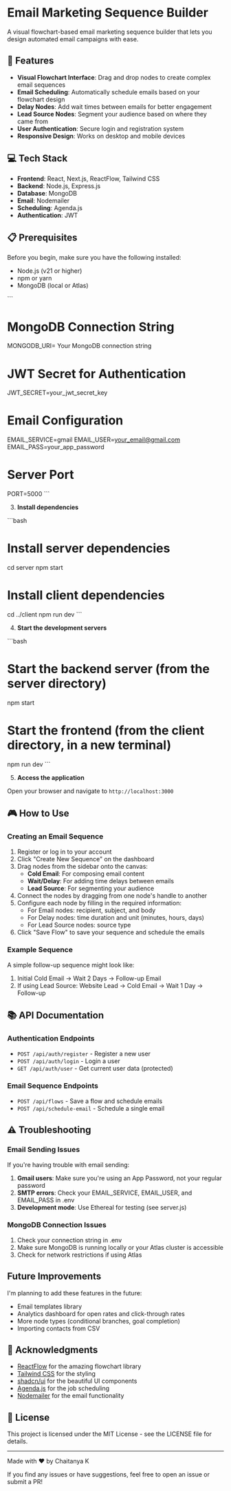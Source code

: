 # Email Marketing Sequence Builder

A visual flowchart-based email marketing sequence builder that lets you design automated email campaigns with ease.


## 🚀 Features

- **Visual Flowchart Interface**: Drag and drop nodes to create complex email sequences
- **Email Scheduling**: Automatically schedule emails based on your flowchart design
- **Delay Nodes**: Add wait times between emails for better engagement
- **Lead Source Nodes**: Segment your audience based on where they came from
- **User Authentication**: Secure login and registration system
- **Responsive Design**: Works on desktop and mobile devices

## 💻 Tech Stack

- **Frontend**: React, Next.js, ReactFlow, Tailwind CSS
- **Backend**: Node.js, Express.js
- **Database**: MongoDB
- **Email**: Nodemailer
- **Scheduling**: Agenda.js
- **Authentication**: JWT

## 📋 Prerequisites

Before you begin, make sure you have the following installed:
- Node.js (v21 or higher)
- npm or yarn
- MongoDB (local or Atlas)

\`\`\`
# MongoDB Connection String
MONGODB_URI= Your MongoDB connection string

# JWT Secret for Authentication
JWT_SECRET=your_jwt_secret_key

# Email Configuration
EMAIL_SERVICE=gmail
EMAIL_USER=your_email@gmail.com
EMAIL_PASS=your_app_password

# Server Port
PORT=5000
\`\`\`

3. **Install dependencies**

\`\`\`bash
# Install server dependencies
cd server
npm start

# Install client dependencies
cd ../client
npm run dev
\`\`\`

4. **Start the development servers**

\`\`\`bash
# Start the backend server (from the server directory)
npm start

# Start the frontend (from the client directory, in a new terminal)
npm run dev
\`\`\`

5. **Access the application**

Open your browser and navigate to `http://localhost:3000`

## 🎮 How to Use

### Creating an Email Sequence

1. Register or log in to your account
2. Click "Create New Sequence" on the dashboard
3. Drag nodes from the sidebar onto the canvas:
   - **Cold Email**: For composing email content
   - **Wait/Delay**: For adding time delays between emails
   - **Lead Source**: For segmenting your audience
4. Connect the nodes by dragging from one node's handle to another
5. Configure each node by filling in the required information:
   - For Email nodes: recipient, subject, and body
   - For Delay nodes: time duration and unit (minutes, hours, days)
   - For Lead Source nodes: source type
6. Click "Save Flow" to save your sequence and schedule the emails

### Example Sequence

A simple follow-up sequence might look like:
1. Initial Cold Email → Wait 2 Days → Follow-up Email
2. If using Lead Source: Website Lead → Cold Email → Wait 1 Day → Follow-up

## 📚 API Documentation

### Authentication Endpoints

- `POST /api/auth/register` - Register a new user
- `POST /api/auth/login` - Login a user
- `GET /api/auth/user` - Get current user data (protected)

### Email Sequence Endpoints

- `POST /api/flows` - Save a flow and schedule emails
- `POST /api/schedule-email` - Schedule a single email


## ⚠️ Troubleshooting

### Email Sending Issues

If you're having trouble with email sending:

1. **Gmail users**: Make sure you're using an App Password, not your regular password
2. **SMTP errors**: Check your EMAIL_SERVICE, EMAIL_USER, and EMAIL_PASS in .env
3. **Development mode**: Use Ethereal for testing (see server.js)

### MongoDB Connection Issues

1. Check your connection string in .env
2. Make sure MongoDB is running locally or your Atlas cluster is accessible
3. Check for network restrictions if using Atlas

##  Future Improvements

I'm planning to add these features in the future:

- Email templates library
- Analytics dashboard for open rates and click-through rates
- More node types (conditional branches, goal completion)
- Importing contacts from CSV

## 🙏 Acknowledgments

- [ReactFlow](https://reactflow.dev/) for the amazing flowchart library
- [Tailwind CSS](https://tailwindcss.com/) for the styling
- [shadcn/ui](https://ui.shadcn.com/) for the beautiful UI components
- [Agenda.js](https://github.com/agenda/agenda) for the job scheduling
- [Nodemailer](https://nodemailer.com/) for the email functionality

## 📝 License

This project is licensed under the MIT License - see the LICENSE file for details.

---

Made with ❤️ by Chaitanya K

If you find any issues or have suggestions, feel free to open an issue or submit a PR!
